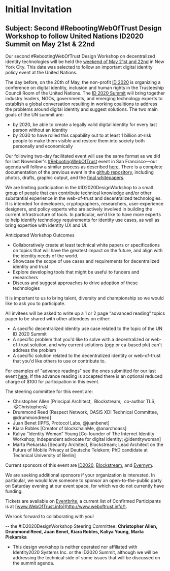 # Initial Invitation

## Subject: Second #RebootingWebOfTrust Design Workshop to follow United Nations ID2020 Summit on May 21st & 22nd

Our second #RebootingWebOfTrust Design Workshop on decentralized identity technologies will be held the [weekend of May 21st and 22nd](http://www.eventbrite.com/e/id-2020-design-workshop-tickets-24611080404) in New York City. This date was selected to follow an important digital identity policy event at the United Nations. 

The day before, on the 20th of May, the non-profit [ID 2020](http://www.id2020.org/) is organizing a conference on digital identity, inclusion and human rights in the Trusteeship Council Room of the United Nations. The [ID 2020 Summit](http://www.id2020summit.org/) will bring together industry leaders, NGOs, governments, and emerging technology experts to establish a global conversation resulting in working coalitions to address the problems around digital identity and suggest solutions. The two main goals of the UN summit are:
* by 2020, be able to create a legally valid digital identity for every last person without an identity
* by 2030 to have rolled this capability out to at least 1 billion at-risk people to make them visible and restore them into society both personally and economically

Our following two-day facilitated event will use the same format as we did for last November's [#RebootingWebOfTrust](https://github.com/WebOfTrustInfo/rebooting-the-web-of-trust) event in San Francisco—our agenda will follow a similar process as described [here](https://github.com/WebOfTrustInfo/rebooting-the-web-of-trust/blob/master/event-documents/process/RebootingtheWebOfTrustProcess.pdf). There is a complete documentation of the previous event in the [github repository](https://github.com/WebOfTrustInfo/rebooting-the-web-of-trust), including photos, drafts, graphic output, and the [final whitepapers](https://github.com/WebOfTrustInfo/rebooting-the-web-of-trust/tree/master/final-documents).

We are limiting participation in the #ID2020DesignWorkshop to a small group of people that can contribute technical knowledge and/or other substantial experience in the web-of-trust and decentralized technologies. It is intended for developers, cryptographers, researchers, user-experience designers, and policy experts who are actively involved in building the current infrastructure of tools. In particular, we'd like to have more experts to help identify technology requirements for identity use cases, as well as bring expertise with identity UX and UI.

Anticipated Workshop Outcomes
* Collaboratively create at least technical white papers or specifications on topics that will have the greatest impact on the future, and align with the identity needs of the world.
* Showcase the scope of use cases and requirements for decentralized identity and trust
* Explore developing tools that might be useful to funders and researchers
* Discuss and suggest approaches to drive adoption of these technologies

It is important to us to bring talent, diversity and championship so we would like to ask you to participate. 

All invitees will be asked to write up a 1 or 2 page “advanced reading” topics paper to be shared with other attendees on either:
* A specific decentralized identity use case related to the topic of the UN ID 2020 Summit
* A specific problem that you'd like to solve with a decentralized or web-of-trust solution, and why current solutions (pgp or ca-based pki) can't address the problem
* A specific solution related to the decentralized identity or web-of-trust that you'd like others to use or contribute to.

For examples of "advance readings" see the ones submitted for our last event [here](https://github.com/WebOfTrustInfo/rebooting-the-web-of-trust/tree/master/topics-and-advance-readings). If the advance reading is accepted there is an optional reduced charge of $100 for participation in this event.

The steering committee for this event are:
* Christopher Allen [Principal Architect,  Blockstream;  co-author TLS;  @ChristopherA]
* Drummond Reed [Respect Network, OASIS XDI Technical Committee, @drummondreed]
* Juan Benet [IPFS, Protocol Labs, @juanbenet]
* Kiara Robles [Creator of blockchainMe, @anarchoass]
* Kaliya “Identity Woman” Young [Co-founder of The Internet Identity Workshop; Independent advocate for digital identity; @identitywoman]
* Marta Piekarska [Security Architect, Blockstream; Lead Architect on the Future of Mobile Privacy at Deutsche Telekom; PhD candidate at Technical University of Berlin]

Current sponsors of this event are [ID2020](http://id2020.org/), [Blockstream](http://blockstream.com/), and [Evernym](http://evernym.com/).

We are seeking additional sponsors if your organization is interested. In particular, we would love someone to sponsor an open-to-the-public party on Saturday evening at our event space, for which we do not currently have funding.

Tickets are available on [Eventbrite](http://www.eventbrite.com/e/id-2020-design-workshop-tickets-24611080404), a current list of Confirmed Participants is at [www.WebOfTrust.info](http://www.weboftrust.info/). 

We look forward to collaborating with you!

-- the #ID2020DesignWorkshop Steering Committee: __Christopher Allen, Drummond Reed, Juan Benet, Kiara Robles, Kaliya Young, Marta Piekarska__

* This design workshop is neither operated nor affiliated with Identity2020 Systems Inc. or the ID2020 Summit, although we will be addressing the technical side of some issues that will be discussed on the summit agenda.